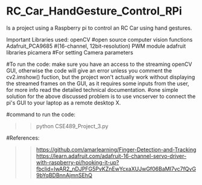 # RC_Car_HandGesture_Control_RPi
Is a project using a Raspberry pi to control an RC Car using hand gestures.

Important Libraries used:
openCV               #open source computer vision functions
Adafruit_PCA9685     #(16-channel, 12bit-resolution) PWM module adafruit libraries
picamera             #For setting Camera parameters



#To run the code: make sure you have an access to the streaming openCV GUI, otherwise the code will give an error unless you comment the cv2.imshow() fuction, but the project won't actually work without displaying the streamed frames on the GUI, as it requires some inputs from the user, for more info read the detailed technical documentation.
#one simple solution for the above discussed problem is to use vncserver to connect the pi's GUI to your laptop as a remote desktop X.

#command to run the code:
>> python CSE489_Project_3.py


#References:
>> https://github.com/amarlearning/Finger-Detection-and-Tracking
>> https://learn.adafruit.com/adafruit-16-channel-servo-driver-with-raspberry-pi/hooking-it-up?fbclid=IwAR2_nDJPFG5PvKZnEwYcxaXUJwGf06BaMI7vc7fQvG9bYqBDBnnAjmnSEhQ
